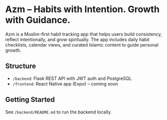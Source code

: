 # Azm – Habits with Intention. Growth with Guidance.

Azm is a Muslim-first habit tracking app that helps users build consistency, reflect intentionally, and grow spiritually. The app includes daily habit checklists, calendar views, and curated Islamic content to guide personal growth.

## Structure
- `/backend`: Flask REST API with JWT auth and PostgreSQL
- `/frontend`: React Native app (Expo) – coming soon

## Getting Started
See `/backend/README.md` to run the backend locally.
